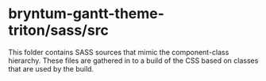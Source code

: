 # bryntum-gantt-theme-triton/sass/src

This folder contains SASS sources that mimic the component-class hierarchy. These files
are gathered in to a build of the CSS based on classes that are used by the build.

